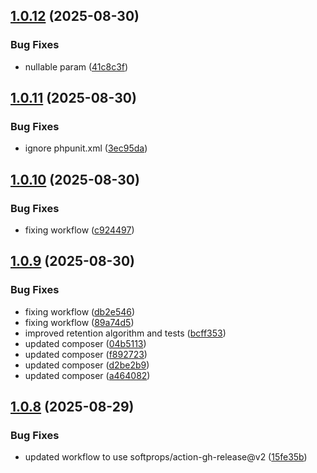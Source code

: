 ## [1.0.12](https://github.com/tearoom1/kirby-ftp-backup/compare/v1.0.11...v1.0.12) (2025-08-30)


### Bug Fixes

* nullable param ([41c8c3f](https://github.com/tearoom1/kirby-ftp-backup/commit/41c8c3f54e780c08eb5341f01f0dd3ef76ca2bd0))

## [1.0.11](https://github.com/tearoom1/kirby-ftp-backup/compare/v1.0.10...v1.0.11) (2025-08-30)


### Bug Fixes

* ignore phpunit.xml ([3ec95da](https://github.com/tearoom1/kirby-ftp-backup/commit/3ec95da3fcdb7c2527c6f0077f7868540f40b503))

## [1.0.10](https://github.com/tearoom1/kirby-ftp-backup/compare/v1.0.9...v1.0.10) (2025-08-30)


### Bug Fixes

* fixing workflow ([c924497](https://github.com/tearoom1/kirby-ftp-backup/commit/c92449742f57acc740c2f8d9deb1da053e49787b))

## [1.0.9](https://github.com/tearoom1/kirby-ftp-backup/compare/v1.0.8...v1.0.9) (2025-08-30)


### Bug Fixes

* fixing workflow ([db2e546](https://github.com/tearoom1/kirby-ftp-backup/commit/db2e546c1bef7ed7d339c63c54a8fdf0cabc3de8))
* fixing workflow ([89a74d5](https://github.com/tearoom1/kirby-ftp-backup/commit/89a74d576ad63a8906b1bcff068ad4c4701aab99))
* improved retention algorithm and tests ([bcff353](https://github.com/tearoom1/kirby-ftp-backup/commit/bcff353af258ac30704a43f2d5754d9c2a9d4af0))
* updated composer ([04b5113](https://github.com/tearoom1/kirby-ftp-backup/commit/04b51134b93a0e55553b04d94c62a9a9e8b5aa17))
* updated composer ([f892723](https://github.com/tearoom1/kirby-ftp-backup/commit/f8927237a86be107619576796ceab8d9a5f5d1b2))
* updated composer ([d2be2b9](https://github.com/tearoom1/kirby-ftp-backup/commit/d2be2b9365fd73ec196d659b7d8b953074ebe0e9))
* updated composer ([a464082](https://github.com/tearoom1/kirby-ftp-backup/commit/a46408291e87d42f23f3ceaaf3a7debd55ab4835))

## [1.0.8](https://github.com/tearoom1/kirby-ftp-backup/compare/v1.0.7...v1.0.8) (2025-08-29)


### Bug Fixes

* updated workflow to use softprops/action-gh-release@v2 ([15fe35b](https://github.com/tearoom1/kirby-ftp-backup/commit/15fe35bf828762e13a8bcb6bdbcd4f222c5f175a))


